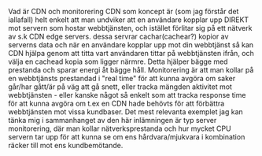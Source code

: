 Vad är CDN och monitorering
CDN som koncept är (som jag förstår det iallafall) helt enkelt att
man undviker att en användare kopplar upp DIREKT mot servern som hostar
webbtjänsten, och istället förlitar sig på ett nätverk av s.k CDN edge servers.
dessa servrar cachar(cachear?) kopior av serverns data och när en användare kopplar
upp mot din webbtjänst så kan CDN hjälpa genom att titta vart användaren
tittar på webbtjänsten ifrån, och välja en cachead kopia som ligger närmre.
Detta hjälper bägge med prestanda och sparar energi åt bägge håll. Monitorering
är att man kollar på en webbtjänsts prestandad i "real time" för att kunna
avgöra om saker går/har gått/är på väg att gå snett, eller tracka mängden
aktivitet mot webbtjänsten - eller kanske något så enkelt som att tracka
response time för att kunna avgöra om t.ex en CDN hade behövts för att
förbättra webbtjänsten mot vissa kundbaser.
Det mest relevanta exemplet jag kan tänka mig i sammanhanget av den här
inlämningen är typ server monitorering, där man kollar nätverksprestanda och
hur mycket CPU servern tar upp för att kunna se om ens hårdvara/mjukvara
i kombination räcker till mot ens kundbemötande.
